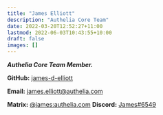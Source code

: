 ```yaml
---
title: "James Elliott"
description: "Authelia Core Team"
date: 2022-03-20T12:52:27+11:00
lastmod: 2022-06-03T10:43:55+10:00
draft: false
images: []
---
```


_**Authelia Core Team Member.**_

**GitHub:** [james-d-elliott](https://github.com/james-d-elliott)

**Email:** [james.elliott@authelia.com](mailto:james.elliott@authelia.com)

**Matrix:** [@james:authelia.com](https://matrix.to/#/@james:authelia.com) **Discord:** [James#6549](https://discord.com/users/209869584814047232/)
